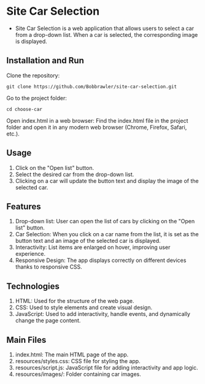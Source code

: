 # Site Car Selection
- Site Car Selection is a web application that allows users to select a car from a drop-down list. When a car is selected, the corresponding image is displayed.

## Installation and Run
Clone the repository:
```
git clone https://github.com/Bobbrawler/site-car-selection.git
```
Go to the project folder:
```
cd choose-car
```
Open index.html in a web browser: Find the index.html file in the project folder and open it in any modern web browser (Chrome, Firefox, Safari, etc.).

## Usage
1. Click on the "Open list" button.
2. Select the desired car from the drop-down list.
3. Clicking on a car will update the button text and display the image of the selected car.

## Features
1. Drop-down list: User can open the list of cars by clicking on the "Open list" button.
2. Car Selection: When you click on a car name from the list, it is set as the button text and an image of the selected car is displayed.
3. Interactivity: List items are enlarged on hover, improving user experience.
4. Responsive Design: The app displays correctly on different devices thanks to responsive CSS.

## Technologies
1. HTML: Used for the structure of the web page.
2. CSS: Used to style elements and create visual design.
3. JavaScript: Used to add interactivity, handle events, and dynamically change the page content.

## Main Files
1. index.html: The main HTML page of the app.
2. resources/styles.css: CSS file for styling the app.
3. resources/script.js: JavaScript file for adding interactivity and app logic.
4. resources/images/: Folder containing car images.